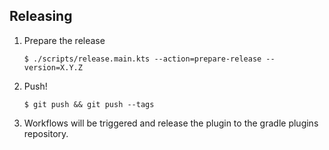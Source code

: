 ## Releasing
1. Prepare the release
   ```
   $ ./scripts/release.main.kts --action=prepare-release --version=X.Y.Z
   ```

2. Push!

   ```
   $ git push && git push --tags
   ```

3. Workflows will be triggered and release the plugin to the gradle plugins repository.
